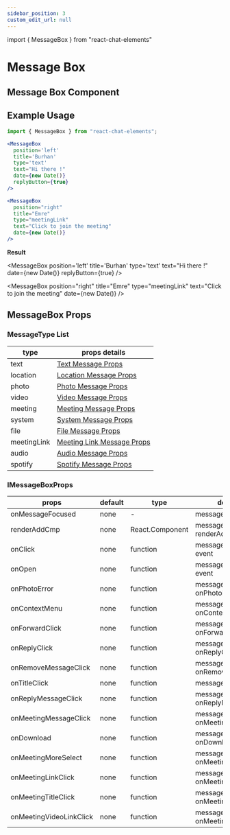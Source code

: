 ```yaml
---
sidebar_position: 3
custom_edit_url: null
---
```


import { MessageBox } from "react-chat-elements"

# Message Box

## Message Box Component

<div style={{ color:"black", margin:"50px 0px"}}>
  <MessageBox
    position='left'
    title='Emre'
    type='text'
    text="What are you doing ?"
    date={new Date()}
  />
</div>

## Example Usage

```jsx
import { MessageBox } from "react-chat-elements";

<MessageBox
  position='left'
  title='Burhan'
  type='text'
  text="Hi there !"
  date={new Date()}
  replyButton={true}
/>

<MessageBox
  position="right"
  title="Emre"
  type="meetingLink"
  text="Click to join the meeting"
  date={new Date()}
/>
```

**Result**

<MessageBox
position='left'
title='Burhan'
type='text'
text="Hi there !"
date={new Date()}
replyButton={true}
/>

<MessageBox
position="right"
title="Emre"
type="meetingLink"
text="Click to join the meeting"
date={new Date()}
/>

## MessageBox Props

### MessageType List

| type        | props details              |
|-------------|----------------------------|
| text        | [Text Message Props](/docs/message-types/text-message#text-message-props-extends-imessage)         |
| location    | [Location Message Props](/docs/message-types/location-message#location-message-props)     |
| photo       | [Photo Message Props](/docs/message-types/photo-message#photo-message-props)        |
| video       | [Video Message Props](/docs/message-types/video-message#video-message-props)        |
| meeting     | [Meeting Message Props](/docs/message-types/meeting-message#meeting-message-props-extends-imessage)      |
| system      | [System Message Props](/docs/message-types/system-message#system-message-props-extends-imessage)       |
| file        | [File Message Props](/docs/message-types/file-message#file-message-props)         |
| meetingLink | [Meeting Link Message Props](/docs/meeting-components/meeting-link#meeting-link-props) |
| audio       | [Audio Message Props](/docs/message-types/audio-message#audio-message-props)        |
| spotify     | [Spotify Message Props](/docs/message-types/spotify-message#spotifymessage-props-extends-imessage)      |


### IMessageBoxProps

| props                   | default | type            | description                         |
|-------------------------|---------|-----------------|-------------------------------------|
| onMessageFocused        | none    | -               | message box focused                 |
| renderAddCmp            | none    | React.Component | message box renderAddCmp            |
| onClick                 | none    | function        | message box onClick event           |
| onOpen                  | none    | function        | message box on open event           |
| onPhotoError            | none    | function        | message box onPhotoError            |
| onContextMenu           | none    | function        | message box onContextMenu           |
| onForwardClick          | none    | function        | message box onForwardClick          |
| onReplyClick            | none    | function        | message box onReplyClick            |
| onRemoveMessageClick    | none    | function        | message box onRemoveMessageClick    |
| onTitleClick            | none    | function        | message box onTitleClick            |
| onReplyMessageClick     | none    | function        | message box onReplyMessageClick     |
| onMeetingMessageClick   | none    | function        | message box onMeetingMessageClick   |
| onDownload              | none    | function        | message box onDownload              |
| onMeetingMoreSelect     | none    | function        | message box onMeetingMoreSelect     |
| onMeetingLinkClick      | none    | function        | message box onMeetingLinkClick      |
| onMeetingTitleClick     | none    | function        | message box onMeetingTitleClick     |
| onMeetingVideoLinkClick | none    | function        | message box onMeetingVideoLinkClick |
